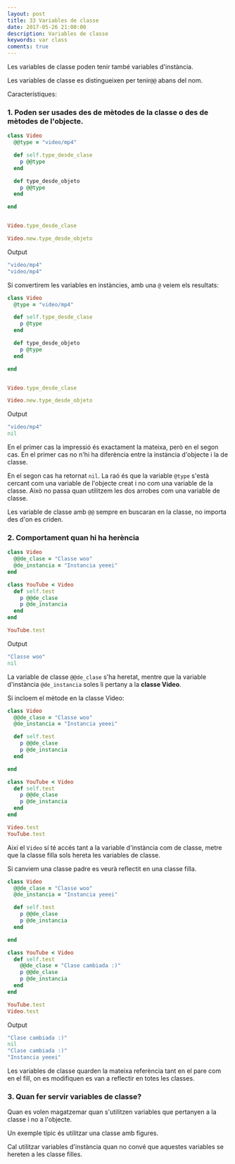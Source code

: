 ```yaml
---
layout: post
title: 33 Variables de classe
date: 2017-05-26 21:00:00
description: Variables de classe
keywords: var class
coments: true
---
```


Les variables de classe poden tenir també variables d'instància.

Les variables de classe es distingueixen per tenir`@@` abans del nom.

Característiques:

### 1. Poden ser usades des de mètodes de la classe o des de mètodes de l'objecte.

```ruby
class Video
  @@type = "video/mp4"

  def self.type_desde_clase
    p @@type
  end

  def type_desde_objeto
    p @@type
  end

end


Video.type_desde_clase

Video.new.type_desde_objeto
```

Output

```ruby
"video/mp4"
"video/mp4"
```

Si convertirem les variables en instàncies, amb una `@` veiem els resultats:

```ruby
class Video
  @type = "video/mp4"

  def self.type_desde_clase
    p @type
  end

  def type_desde_objeto
    p @type
  end

end


Video.type_desde_clase

Video.new.type_desde_objeto
```

Output

```ruby
"video/mp4"
nil
```

En el primer cas la impressió és exactament la mateixa, però en el segon cas. En el primer cas no n'hi ha diferència entre la instància d'objecte i la de classe.

En el segon cas ha retornat `nil`. La raó és que la variable `@type` s'està cercant com una variable de l'objecte creat i no com una variable de la classe. Això no passa quan utilitzem les dos arrobes com una variable de classe.

Les variable de classe amb `@@` sempre en buscaran en la classe, no importa des d'on es criden.


### 2. Comportament quan hi ha herència


```ruby
class Video
  @@de_clase = "Classe woo"
  @de_instancia = "Instancia yeeei"
end

class YouTube < Video
  def self.test
    p @@de_clase
    p @de_instancia
  end
end

YouTube.test
```

Output

```ruby
"Classe woo"
nil
```

La variable de classe `@@de_clase` s'ha heretat, mentre que la variable d'instància `@de_instancia` soles li pertany a la **classe Video**.

Si incloem el mètode en la classe Video:

```ruby
class Video
  @@de_clase = "Classe woo"
  @de_instancia = "Instancia yeeei"

  def self.test
    p @@de_clase
    p @de_instancia
  end

end

class YouTube < Video
  def self.test
    p @@de_clase
    p @de_instancia
  end
end

Video.test
YouTube.test
```

Així el `Video` sí té accés tant a la variable d'instància com de classe, metre que la classe filla sols hereta les variables de classe.

Si canviem una classe padre es veurà reflectit en una classe filla.

```ruby
class Video
  @@de_clase = "Classe woo"
  @de_instancia = "Instancia yeeei"

  def self.test
    p @@de_clase
    p @de_instancia
  end

end

class YouTube < Video
  def self.test
    @@de_clase = "Clase cambiada :)"
    p @@de_clase
    p @de_instancia
  end
end

YouTube.test
Video.test
```

Output

```ruby
"Clase cambiada :)"
nil
"Clase cambiada :)"
"Instancia yeeei"
```

Les variables de classe quarden la mateixa referència tant en el pare com en el fill, on es modifiquen es van a reflectir en totes les classes.

### 3. Quan fer servir variables de classe?

Quan es volen magatzemar quan s'utilitzen variables que pertanyen a la classe i no a l'objecte.

Un exemple típic és utilitzar una classe amb figures.

Cal utilitzar variables d'instància quan no convé que aquestes variables se hereten a les classe filles.

